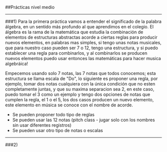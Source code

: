 ##Prácticas nivel medio
***
###1)
Para la primera práctica vamos a entender el significado de la palabra álgebra, en un sentido más profundo al que 
aprendimos en el colegio.
El álgebra es la rama de la matemática que estudia la combinación de elementos de estructuras abstractas acorde 
a ciertas reglas para producir nuevos elementos, en palabras mas simples, si tengo unas notas musicales, que para nuestro caso pueden ser 7 o 12, tengo una estructura, y si puedo establecer una regla para combinarlos, y al combinarlos se producen nuevos elementos puedo usar entonces las matemáticas para hacer musica algebráica!

Empecemos usando solo 7 notas, las 7 notas que todos conocemos; esta estructura se llama escala de "Do", lo siguiente es proponer una regla, por ejemplo, tomar dos notas cualquiera con la única condición que no esten completamente juntas, y que su maxima separacion sea 2, en este caso, puedo tomar el 3 como un ejemplo y tengo dos opciones de notas que cumplen la regla, el 1 o el 5, los dos casos producen un nuevo elemento, este elemento en música se conoce con el nombre de acorde.
- Se pueden proponer todo tipo de reglas
- Se pueden usar las 12 notas (pitch class - jugar solo con los nombres sin usar diferentes registros)
- Se pueden usar otro tipo de notas o escalas

___
###2)


